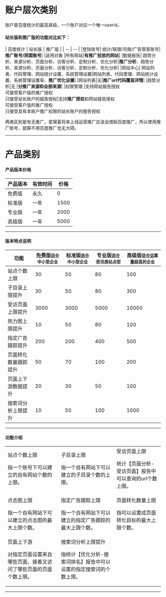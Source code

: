 # 账户层次类别

账户是百度统计的最高层级，一个账户对应一个唯一userid。

#### 站长版和推广版的功能对比如下：

| 百度统计 | 站长版 | 推广版 |
| -- | -- |
|登陆账号| 统计/联盟/司南/广告管家账号|**推广账号/网盟账号**|
|适用对象 |所有网站|**有推广投放的网站**|
|数据报告| 趋势分析、来源分析、页面分析、访客分析、定制分析、优化分析|**推广分析**、趋势分析、来源分析、页面分析、访客分析、定制分析、优化分析|
|网站中心| 网站列表、代码管理、网站统计设置、系统管理设置|网站列表、代码管理、网站统计设置、系统管理设置率、**推广优化设置**|
|网站列表|无|**推广url代码覆盖详情**|
|趋势分析|无 |**分推广来源和全部来源**|
|权限管理 |支持网站报告授权</br>可接受客户版的推广授权</br>只接受站长账户的报告授权|支持**推广授权**和网站报告授权</br>可接受客户版的推广授权</br>只接受具有本账户推广权限的站长账户的报告授权

两者区别是有无推广，爱窝荟将来上线运营推广应该会借助百度推广，所以使用推广账号，就算不用百度推广也无大碍。

---
# 产品类别
#### 产品版本价格
|产品版本|有效时间|价格|
|--|--|--|
|免费版|永久|0|
|标准版|一年|1500|
|专业版|一年|2000|
|高级版|一年|5000|
---
#### 版本特点说明
<table class="ui-table table-blue">
                    <thead>
                        <tr class="ui-table-row">
                            <th class="col-first">功能</th>
                            <th>免费版<small>适合中小型企业</small></th>
                            <th>标准版<small>适合中小型企业</small></th>
                            <th>专业版<small>适合资讯类站点型</small></th>
                            <th class="col-last">高级版<small>适合运算量超高的企业</small></th>
                        </tr>
                    </thead>
                    <tbody>
                        <tr class="ui-table-row row-even">
                            <td class="col-first">站点个数上限</td>
                            <td>30</td>
                            <td>50</td>
                            <td>80</td>
                            <td class="col-last">100</td>
                        </tr>
                        <tr class="ui-table-row row-odd">
                            <td class="col-first">子目录上限提升</td>
                            <td>30</td>
                            <td>50</td>
                            <td>80</td>
                            <td class="col-last">300</td>
                        </tr>
                        <tr class="ui-table-row row-even">
                            <td class="col-first">受访页面上限提升</td>
                            <td>3000</td>
                            <td>3000</td>
                            <td>5000</td>
                            <td class="col-last">10000</td>
                        </tr>
                        <tr class="ui-table-row row-odd">
                            <td class="col-first">热力图上限提升</td>
                            <td>10</td>
                            <td>50</td>
                            <td>80</td>
                            <td class="col-last">100</td>
                        </tr>
                        <tr class="ui-table-row row-even">
                            <td class="col-first">指定广告跟踪提升</td>
                            <td>200</td>
                            <td>200</td>
                            <td>400</td>
                            <td class="col-last">500</td>
                        </tr>
                        <tr class="ui-table-row row-odd">
                            <td class="col-first">页面转化数量跟踪提升</td>
                            <td>50</td>
                            <td>70</td>
                            <td>100</td>
                            <td class="col-last">200</td>
                        </tr>
                        <tr class="ui-table-row row-even">
                            <td class="col-first">页面上下游数据提升</td>
                            <td>20</td>
                            <td>30</td>
                            <td>50</td>
                            <td class="col-last">100</td>
                        </tr>
                        <tr class="ui-table-row row-odd">
                            <td class="col-first">搜索词分析上限提升</td>
                            <td>10</td>
                            <td>50</td>
                            <td>100</td>
                            <td class="col-last">1000</td>
                        </tr>
                    </tbody>
                </table>

---
#### 功能介绍
<table class="ui-table table-blue table-intro">
                    <tbody>
                        <tr class="ui-table-row">
                            <td class="col-first">
                                <div class="intro-block">
                                    <span class="block-title">站点个数上限</span>
                                    <p>指一个账号下可以建立的自有网站个数的上限。</p>
                                </div>
                            </td>
                            <td>
                                <div class="intro-block">
                                    <span class="block-title">子目录上限</span>
                                    <p>指一个自有网站下可以建立的子目录个数的上限。</p>
                                </div>
                            </td>
                            <td class="col-last">
                                <div class="intro-block">
                                    <span class="block-title">受访页面上限</span>
                                    <p>统计【页面分析-受访页面】报告中可以查询的url个数上限。</p>
                                </div>
                            </td>
                        </tr>
                        <tr class="ui-table-row">
                            <td class="col-first">
                                <div class="intro-block">
                                    <span class="block-title">点击图上限</span>
                                    <p>指一个自有网站下可以建立的点击图的最大上限个数。</p>
                                </div>
                            </td>
                            <td>
                                <div class="intro-block">
                                    <span class="block-title">指定广告跟踪上限</span>
                                    <p>指一个自有网站下可以建立的指定广告跟踪的最大上限个数。</p>
                                </div>
                            </td>
                            <td class="col-last">
                                <div class="intro-block">
                                    <span class="block-title">页面转化数量上限</span>
                                    <p>指可以设置成页面转化目标的最大上限个数。</p>
                                </div>
                            </td>
                        </tr>
                        <tr class="ui-table-row row-last">
                            <td class="col-first">
                                <div class="intro-block">
                                    <span class="block-title">页面上下游</span>
                                    <p>对指定页面设置来自哪些页面，接着又访问了哪些页面的页面个数上限。</p>
                                </div>
                            </td>
                            <td>
                                <div class="intro-block">
                                    <span class="block-title">搜索词分析上限提升</span>
                                    <p>指统计【优化分析-搜索词排名】报告中可以设置的指定搜索词的个数上限。</p>
                                </div>
                            </td>
                            <td class="col-last">
                                <div class="intro-block">
                                </div>
                            </td>
                        </tr>
                    </tbody>
                </table>

---
